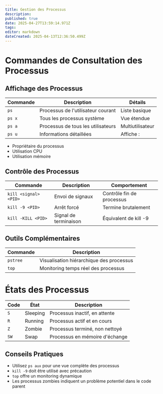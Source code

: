 ```yaml
---
title: Gestion des Processus
description: 
published: true
date: 2025-04-27T13:59:14.971Z
tags: 
editor: markdown
dateCreated: 2025-04-13T12:36:50.499Z
---
```


# Commandes de Consultation des Processus

## Affichage des Processus

| Commande | Description                        | Détails          |
| -------- | ---------------------------------- | ---------------- |
| `ps`     | Processus de l'utilisateur courant | Liste basique    |
| `ps x`   | Tous les processus système         | Vue étendue      |
| `ps a`   | Processus de tous les utilisateurs | Multiutilisateur |
| `ps u`   | Informations détaillées            | Affiche :        |
- Propriétaire du processus
- Utilisation CPU
- Utilisation mémoire 

## Contrôle des Processus

| Commande | Description | Comportement |
|----------|-------------|--------------|
| `kill <signal> <PID>` | Envoi de signaux | Contrôle fin de processus |
| `kill -9 <PID>` | Arrêt forcé | Termine brutalement |
| `kill -KILL <PID>` | Signal de terminaison | Équivalent de kill -9 |

## Outils Complémentaires

| Commande | Description |
|----------|-------------|
| `pstree` | Visualisation hiérarchique des processus |
| `top` | Monitoring temps réel des processus |

# États des Processus

| Code | État | Description |
|------|------|-------------|
| `S` | Sleeping | Processus inactif, en attente |
| `R` | Running | Processus actif et en cours |
| `Z` | Zombie | Processus terminé, non nettoyé |
| `SW` | Swap | Processus en mémoire d'échange |

## Conseils Pratiques

- Utilisez `ps aux` pour une vue complète des processus
- `kill -9` doit être utilisé avec précaution
- `top` offre un monitoring dynamique
- Les processus zombies indiquent un problème potentiel dans le code parent
